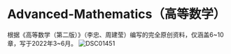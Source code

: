 # Advanced-Mathematics（高等数学）
根据《高等数学（第二版）》（李忠、周建莹）编写的完全原创资料，仅涵盖6\~10章，写于2022年3\~6月。
![DSC01451](https://user-images.githubusercontent.com/107938588/174832400-0e94840a-f659-42a8-a21d-c2a5ec5651e6.JPG)
